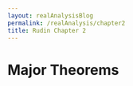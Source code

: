 ```yaml
---
layout: realAnalysisBlog
permalink: /realAnalysis/chapter2
title: Rudin Chapter 2
---
```


# Major Theorems
